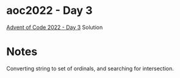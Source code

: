 # aoc2022 - Day 3

[Advent of Code 2022 - Day 3](https://adventofcode.com/2022/day/3) Solution

# Notes

Converting string to set of ordinals, and searching for intersection.
